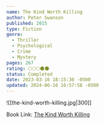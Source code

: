 ```yaml
---
name: The Kind Worth Killing
author: Peter Swanson
published: 2015
type: Fiction
genre:
  - Thriller
  - Psychological
  - Crime
  - Mystery
pages: 267
rating: 🌕🌕🌕🌑🌑
status: Completed
date: 2023-03-16 18:15:30 -0500
updated: 2024-06-16 16:57:58 -0500
---
```


![[the-kind-worth-killing.jpg|300]]

Book Link: [The Kind Worth Killing](https://www.goodreads.com/book/show/21936809-the-kind-worth-killing)
